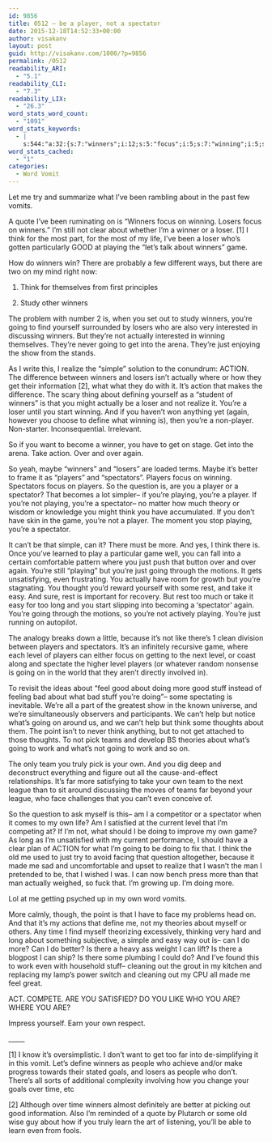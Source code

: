 ```yaml
---
id: 9856
title: 0512 – be a player, not a spectator
date: 2015-12-18T14:52:33+00:00
author: visakanv
layout: post
guid: http://visakanv.com/1000/?p=9856
permalink: /0512
readability_ARI:
  - "5.1"
readability_CLI:
  - "7.3"
readability_LIX:
  - "26.3"
word_stats_word_count:
  - "1091"
word_stats_keywords:
  - |
    s:544:"a:32:{s:7:"winners";i:12;s:5:"focus";i:5;s:7:"winning";i:5;s:6:"losers";i:5;s:5:"loser";i:4;s:5:"think";i:7;s:4:"good";i:4;s:7:"playing";i:6;s:4:"game";i:5;s:5:"going";i:9;s:8:"actually";i:5;s:4:"just";i:5;s:7:"realize";i:3;s:6:"simple";i:3;s:6:"action";i:4;s:6:"define";i:3;s:6:"player";i:4;s:4:"take";i:4;s:6:"better";i:3;s:7:"players";i:6;s:10:"spectators";i:3;s:8:"question";i:3;s:9:"spectator";i:4;s:5:"can't";i:4;s:4:"rest";i:3;s:4:"easy";i:3;s:4:"long";i:3;s:5:"level";i:4;s:5:"stuff";i:3;s:6:"what's";i:3;s:4:"work";i:3;s:4:"time";i:3;}";
word_stats_cached:
  - "1"
categories:
  - Word Vomit
---
```

Let me try and summarize what I&#8217;ve been rambling about in the past few vomits.

A quote I&#8217;ve been ruminating on is &#8220;Winners focus on winning. Losers focus on winners.&#8221; I&#8217;m still not clear about whether I&#8217;m a winner or a loser. [1] I think for the most part, for the most of my life, I&#8217;ve been a loser who&#8217;s gotten particularly GOOD at playing the &#8220;let&#8217;s talk about winners&#8221; game.

How do winners win? There are probably a few different ways, but there are two on my mind right now:

1. Think for themselves from first principles
  
2. Study other winners

The problem with number 2 is, when you set out to study winners, you&#8217;re going to find yourself surrounded by losers who are also very interested in discussing winners. But they&#8217;re not actually interested in winning themselves. They&#8217;re never going to get into the arena. They&#8217;re just enjoying the show from the stands. 

As I write this, I realize the &#8220;simple&#8221; solution to the conundrum: ACTION. The difference between winners and losers isn&#8217;t actually where or how they get their information [2], what what they do with it. It&#8217;s action that makes the difference. The scary thing about defining yourself as a &#8220;student of winners&#8221; is that you might actually be a loser and not realize it. You&#8217;re a loser until you start winning. And if you haven&#8217;t won anything yet (again, however you choose to define what winning is), then you&#8217;re a non-player. Non-starter. Inconsequential. Irrelevant.

So if you want to become a winner, you have to get on stage. Get into the arena. Take action. Over and over again.

So yeah, maybe &#8220;winners&#8221; and &#8220;losers&#8221; are loaded terms. Maybe it&#8217;s better to frame it as &#8220;players&#8221; and &#8220;spectators&#8221;. Players focus on winning. Spectators focus on players. So the question is, are you a player or a spectator? That becomes a lot simpler– if you&#8217;re playing, you&#8217;re a player. If you&#8217;re not playing, you&#8217;re a spectator– no matter how much theory or wisdom or knowledge you might think you have accumulated. If you don&#8217;t have skin in the game, you&#8217;re not a player. The moment you stop playing, you&#8217;re a spectator.

It can&#8217;t be that simple, can it? There must be more. And yes, I think there is. Once you&#8217;ve learned to play a particular game well, you can fall into a certain comfortable pattern where you just push that button over and over again. You&#8217;re still &#8220;playing&#8221; but you&#8217;re just going through the motions. It gets unsatisfying, even frustrating. You actually have room for growth but you&#8217;re stagnating. You thought you&#8217;d reward yourself with some rest, and take it easy. And sure, rest is important for recovery. But rest too much or take it easy for too long and you start slipping into becoming a &#8216;spectator&#8217; again. You&#8217;re going through the motions, so you&#8217;re not actively playing. You&#8217;re just running on autopilot.

The analogy breaks down a little, because it&#8217;s not like there&#8217;s 1 clean division between players and spectators. It&#8217;s an infinitely recursive game, where each level of players can either focus on getting to the next level, or coast along and spectate the higher level players (or whatever random nonsense is going on in the world that they aren&#8217;t directly involved in).

To revisit the ideas about &#8220;feel good about doing more good stuff instead of feeling bad about what bad stuff you&#8217;re doing&#8221;– some spectating is inevitable. We&#8217;re all a part of the greatest show in the known universe, and we&#8217;re simultaneously observers and participants. We can&#8217;t help but notice what&#8217;s going on around us, and we can&#8217;t help but think some thoughts about them. The point isn&#8217;t to never think anything, but to not get attached to those thoughts. To not pick teams and develop BS theories about what&#8217;s going to work and what&#8217;s not going to work and so on. 

The only team you truly pick is your own. And you dig deep and deconstruct everything and figure out all the cause-and-effect relationships. It&#8217;s far more satisfying to take your own team to the next league than to sit around discussing the moves of teams far beyond your league, who face challenges that you can&#8217;t even conceive of.

So the question to ask myself is this– am I a competitor or a spectator when it comes to my own life? Am I satisfied at the current level that I&#8217;m competing at? If I&#8217;m not, what should I be doing to improve my own game? As long as I&#8217;m unsatisfied with my current performance, I should have a clear plan of ACTION for what I&#8217;m going to be doing to fix that. I think the old me used to just try to avoid facing that question altogether, because it made me sad and uncomfortable and upset to realize that I wasn&#8217;t the man I pretended to be, that I wished I was. I can now bench press more than that man actually weighed, so fuck that. I&#8217;m growing up. I&#8217;m doing more.

Lol at me getting psyched up in my own word vomits.

More calmly, though, the point is that I have to face my problems head on. And that it&#8217;s my actions that define me, not my theories about myself or others. Any time I find myself theorizing excessively, thinking very hard and long about something subjective, a simple and easy way out is– can I do more? Can I do better? Is there a heavy ass weight I can lift? Is there a blogpost I can ship? Is there some plumbing I could do? And I&#8217;ve found this to work even with household stuff– cleaning out the grout in my kitchen and replacing my lamp&#8217;s power switch and cleaning out my CPU all made me feel great. 

ACT. COMPETE. ARE YOU SATISFIED? DO YOU LIKE WHO YOU ARE? WHERE YOU ARE? 

Impress yourself. Earn your own respect.

\_____

[1] I know it&#8217;s oversimplistic. I don&#8217;t want to get too far into de-simplifying it in this vomit. Let&#8217;s define winners as people who achieve and/or make progress towards their stated goals, and losers as people who don&#8217;t. There&#8217;s all sorts of additional complexity involving how you change your goals over time, etc

[2] Although over time winners almost definitely are better at picking out good information. Also I&#8217;m reminded of a quote by Plutarch or some old wise guy about how if you truly learn the art of listening, you&#8217;ll be able to learn even from fools.